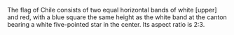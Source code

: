 The flag of Chile consists of two equal horizontal bands of white [upper] and red, with a blue square the same height as the white band at the canton bearing a white five-pointed star in the center. Its aspect ratio is 2:3.